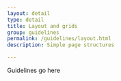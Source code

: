 ```yaml
---
layout: detail
type: detail
title: Layout and grids
group: guidelines
permalink: /guidelines/layout.html
description: Simple page structures

---
```


Guidelines go here
